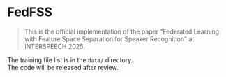 # FedFSS

> This is the official implementation of the paper "Federated Learning with Feature Space Separation for Speaker Recognition" at INTERSPEECH 2025.


The training file list is in the `data/` directory.  
The code will be released after review.